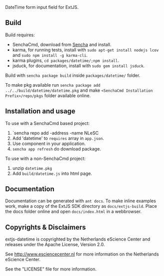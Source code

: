 DateTime form input field for ExtJS.

Build
-----

Build requires:
* SenchaCmd, download from [Sencha](http://www.sencha.com/products/sencha-cmd/download/) and install.
* karma, for running tests, install with `sudo apt-get install nodejs lcov` and `sudo npm install -g karma-cli`.
* karma plugins, `cd packages/datetime/;npm install`.
* jsduck, for documentation, install with `sudo gem install jsduck`.

Build with `sencha package build` inside `packages/datetime/` folder.

To make pkg available run `sencha package add ../../build/datetime/datetime.pkg` and make `<SenchaCmd Installation Prefix>/repo/pkgs` folder available online.

Installation and usage
----------------------

To use with a SenchaCmd based project:

1. `sencha repo add -address <to be announced> -name NLeSC
2. Add 'datetime' to `requires` array in `app.json`.
3. Use component in your application.
4. `sencha app refresh` do download package.

To use with a non-SenchaCmd project:

1. unzip `datetime.pkg`
2. Add `build/datetime.js` into html page.

Documentation
-------------

Documentation can be generated with `ant docs`.
To make inline examples work, make a copy of the ExtJS SDK directory as `docs/extjs-build`.
Place the docs folder online and open `docs/index.html` in a webbrowser.

Copyrights & Disclaimers
------------------------

extjs-datetime is copyrighted by the Netherlands eScience Center and releases under
the Apache License, Version 2.0.

See <http://www.esciencecenter.nl> for more information on the Netherlands
eScience Center.

See the "LICENSE" file for more information.
